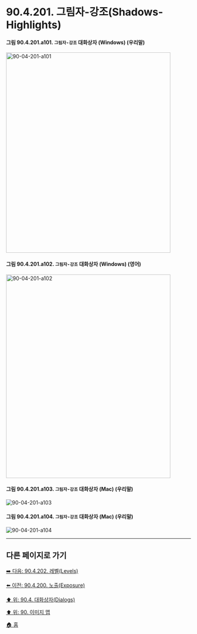 # 90.4.201. 그림자-강조(Shadows-Highlights)

<a id="90-04-201-a101"></a>

#### 그림 90.4.201.a101. `그림자-강조` 대화상자 (Windows) (우리말)
<img width="448" height="545" alt="90-04-201-a101" src="https://github.com/user-attachments/assets/58438113-9902-4718-83e7-6a876135fd57" />

<a id="90-04-201-a102"></a>

#### 그림 90.4.201.a102. `그림자-강조` 대화상자 (Windows) (영어)
<img width="448" height="554" alt="90-04-201-a102" src="https://github.com/user-attachments/assets/75c96790-378f-4654-a9c3-0d0f91a8c7ef" />

<a id="90-04-201-a103"></a>

#### 그림 90.4.201.a103. `그림자-강조` 대화상자 (Mac) (우리말)
<img width="" height="" alt="90-04-201-a103" src="" />

<a id="90-04-201-a104"></a>

#### 그림 90.4.201.a104. `그림자-강조` 대화상자 (Mac) (우리말)
<img width="" height="" alt="90-04-201-a104" src="" />

***

## 다른 페이지로 가기

[➡️ 다음: 90.4.202. 레벨(Levels)](./90-04-0202-levels.md)

[⬅️ 이전: 90.4.200. 노출(Exposure)](./90-04-0200-exposure.md)

[⬆️ 위: 90.4. 대화상자(Dialogs)](./90-04-0000-dialogs.md)

[⬆️ 위: 90. 이미지 맵](./90-00-image-map.md)

[🏠 홈](./00-home.md)